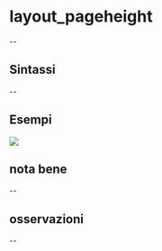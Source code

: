 # layout_pageheight

--

## Sintassi

--

## Esempi

![](/img/variabili/layout_pageheight/layout_pageheight1.png)

## nota bene

--

## osservazioni

--